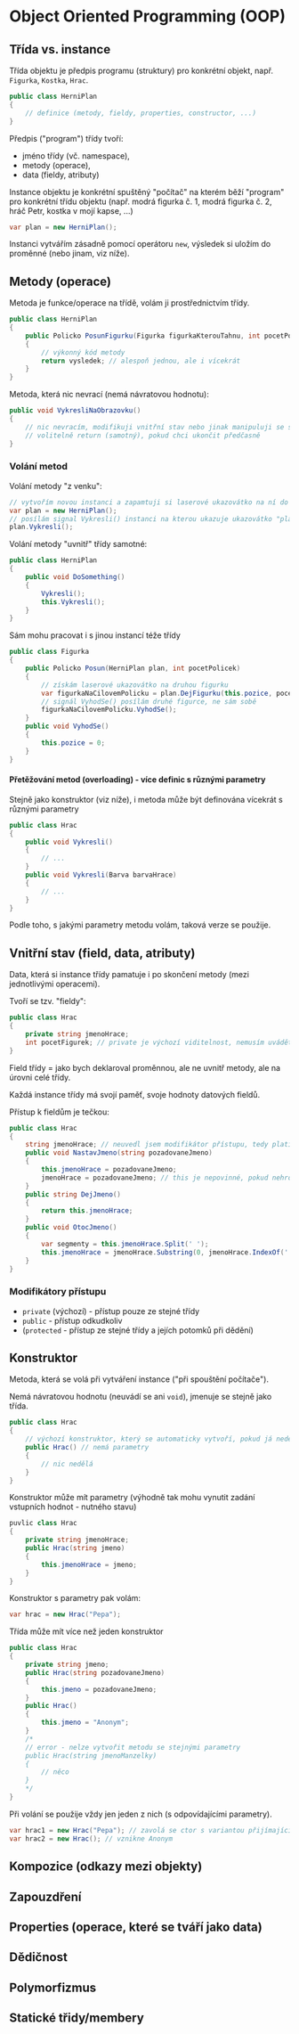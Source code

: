 # Object Oriented Programming (OOP)



## Třída vs. instance

Třída objektu je předpis programu (struktury) pro konkrétní objekt, např. `Figurka`, `Kostka`, `Hrac`.

```csharp
public class HerniPlan
{
    // definice (metody, fieldy, properties, constructor, ...)
}
```

Předpis ("program") třídy tvoří:

* jméno třídy (vč. namespace),
* metody (operace),
* data (fieldy, atributy)

Instance objektu je konkrétní spuštěný "počítač" na kterém běží "program" pro konkrétní třídu objektu (např. modrá figurka č. 1, modrá figurka č. 2, hráč Petr, kostka v mojí kapse, ...)

```csharp
var plan = new HerniPlan();
```

Instanci vytvářím zásadně pomocí operátoru `new`, výsledek si uložím do proměnné (nebo jinam, viz níže).

## Metody (operace)

Metoda je funkce/operace na třídě, volám ji prostřednictvím třídy.

```csharp
public class HerniPlan
{
    public Policko PosunFigurku(Figurka figurkaKterouTahnu, int pocetPolicekOKolik)
    {
        // výkonný kód metody
        return vysledek; // alespoň jednou, ale i vícekrát
    }
}
```

Metoda, která nic nevrací (nemá návratovou hodnotu):

```csharp
public void VykresliNaObrazovku()
{
    // nic nevracím, modifikuji vnitřní stav nebo jinak manipuluji se světem, aniž bych vracel konkrétní hodnotu
    // volitelně return (samotný), pokud chci ukončit předčasně
}
```

### Volání metod

Volání metody "z venku":

```csharp
// vytvořím novou instanci a zapamtuji si laserové ukazovátko na ní do proměnné "plan"
var plan = new HerniPlan();
// posílám signal Vykresli() instanci na kterou ukazuje ukazovátko "plan"
plan.Vykresli();
```

Volání metody "uvnitř" třídy samotné:

```csharp
public class HerniPlan
{
    public void DoSomething()
    {
        Vykresli();
        this.Vykresli();
    }
}
```

Sám mohu pracovat i s jinou instancí téže třídy

```csharp
public class Figurka
{
    public Policko Posun(HerniPlan plan, int pocetPolicek)
    {
        // získám laserové ukazovátko na druhou figurku
        var figurkaNaCilovemPolicku = plan.DejFigurku(this.pozice, pocetPolicek);
        // signál VyhodSe() posílám druhé figurce, ne sám sobě
        figurkaNaCilovemPolicku.VyhodSe();
    }
    public void VyhodSe()
    {
        this.pozice = 0;
    }
}
```

#### Přetěžování metod (overloading) - více definic s různými parametry

Stejně jako konstruktor (viz níže), i metoda může být definována vícekrát s různými parametry

```csharp
public class Hrac
{
    public void Vykresli()
    {
        // ...
    }
    public void Vykresli(Barva barvaHrace)
    {
        // ...
    }
}
```

Podle toho, s jakými parametry metodu volám, taková verze se použije.

## Vnitřní stav (field, data, atributy)

Data, která si instance třídy pamatuje i po skončení metody (mezi jednotlivými operacemi).

Tvoří se tzv. "fieldy":

```csharp
public class Hrac
{
    private string jmenoHrace;
    int pocetFigurek; // private je výchozí viditelnost, nemusím uvádět
}
```

Field třídy = jako bych deklaroval proměnnou, ale ne uvnitř metody, ale na úrovni celé třídy.

Každá instance třídy má svojí paměť, svoje hodnoty datových fieldů.

Přístup k fieldům je tečkou:

```csharp
public class Hrac
{
    string jmenoHrace; // neuvedl jsem modifikátor přístupu, tedy platí výchozí private
    public void NastavJmeno(string pozadovaneJmeno)
    {
        this.jmenoHrace = pozadovaneJmeno;
        jmenoHrace = pozadovaneJmeno; // this je nepovinné, pokud nehrozí kolize názvu
    }
    public string DejJmeno()
    {
        return this.jmenoHrace;
    }
    public void OtocJmeno()
    {
        var segmenty = this.jmenoHrace.Split(' ');
        this.jmenoHrace = jmenoHrace.Substring(0, jmenoHrace.IndexOf(' ')) + segmenty[1]
    }
}
```

### Modifikátory přístupu

* `private` (výchozí) - přístup pouze ze stejné třídy
* `public` - přístup odkudkoliv
* (`protected` - přístup ze stejné třídy a jejích potomků při dědění)

## Konstruktor

Metoda, která se volá při vytváření instance ("při spouštění počítače").

Nemá návratovou hodnotu (neuvádí se ani `void`), jmenuje se stejně jako třída.

```csharp
public class Hrac
{
    // výchozí konstruktor, který se automaticky vytvoří, pokud já nedefinuji jiný
    public Hrac() // nemá parametry
    {
        // nic nedělá
    }
}
```

Konstruktor může mít parametry (výhodně tak mohu vynutit zadání vstupních hodnot - nutného stavu)

```csharp
puvlic class Hrac
{
    private string jmenoHrace;
    public Hrac(string jmeno)
    {
        this.jmenoHrace = jmeno;
    }
}
```

Konstruktor s parametry pak volám:

```csharp
var hrac = new Hrac("Pepa");
```

Třída může mít více než jeden konstruktor

```csharp
public class Hrac
{
    private string jmeno;
    public Hrac(string pozadovaneJmeno)
    {
        this.jmeno = pozadovaneJmeno;
    }
    public Hrac()
    {
        this.jmeno = "Anonym";
    }
    /*
    // error - nelze vytvořit metodu se stejnými parametry
    public Hrac(string jmenoManzelky)
    {
        // něco
    }
    */
}
```

Při volání se použije vždy jen jeden z nich (s odpovídajícími parametry).

```csharp
var hrac1 = new Hrac("Pepa"); // zavolá se ctor s variantou přijímající pozadovaneJmeno
var hrac2 = new Hrac(); // vznikne Anonym
```



## Kompozice (odkazy mezi objekty)



## Zapouzdření



## Properties (operace, které se tváří jako data)



## Dědičnost



## Polymorfizmus



## Statické třidy/membery



